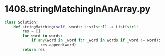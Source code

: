 # 1408.stringMatchingInAnArray.py
```python
class Solution:
    def stringMatching(self, words: List[str]) -> List[str]:
        res = []
        for word in words:
            if any(word in _word for _word in words if _word != word):
                res.append(word)
        return res

```
